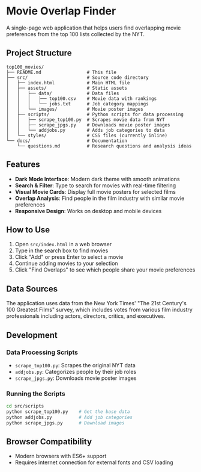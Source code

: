 # Movie Overlap Finder

A single-page web application that helps users find overlapping movie preferences from the top 100 lists collected by the NYT.

## Project Structure

```
top100_movies/
├── README.md                 # This file
├── src/                      # Source code directory
│   ├── index.html            # Main HTML file
│   ├── assets/               # Static assets
│   │   ├── data/             # Data files
│   │   │   ├── top100.csv    # Movie data with rankings
│   │   │   └── jobs.txt      # Job category mappings
│   │   └── images/           # Movie poster images
│   ├── scripts/              # Python scripts for data processing
│   │   ├── scrape_top100.py  # Scrapes movie data from NYT
│   │   ├── scrape_jpgs.py    # Downloads movie poster images
│   │   └── addjobs.py        # Adds job categories to data
│   └── styles/               # CSS files (currently inline)
└── docs/                     # Documentation
    └── questions.md          # Research questions and analysis ideas
```

## Features

- **Dark Mode Interface**: Modern dark theme with smooth animations
- **Search & Filter**: Type to search for movies with real-time filtering
- **Visual Movie Cards**: Display full movie posters for selected films
- **Overlap Analysis**: Find people in the film industry with similar movie preferences
- **Responsive Design**: Works on desktop and mobile devices

## How to Use

1. Open `src/index.html` in a web browser
2. Type in the search box to find movies
3. Click "Add" or press Enter to select a movie
4. Continue adding movies to your selection
5. Click "Find Overlaps" to see which people share your movie preferences

## Data Sources

The application uses data from the New York Times' "The 21st Century's 100 Greatest Films" survey, which includes votes from various film industry professionals including actors, directors, critics, and executives.

## Development

### Data Processing Scripts

- `scrape_top100.py`: Scrapes the original NYT data
- `addjobs.py`: Categorizes people by their job roles
- `scrape_jpgs.py`: Downloads movie poster images

### Running the Scripts

```bash
cd src/scripts
python scrape_top100.py    # Get the base data
python addjobs.py          # Add job categories
python scrape_jpgs.py      # Download images
```

## Browser Compatibility

- Modern browsers with ES6+ support
- Requires internet connection for external fonts and CSV loading 